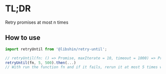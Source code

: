 # TL;DR

Retry promises at most n times

## How to use

```js
import retryUntil from '@libshin/retry-until';

// retryUntil(fn: () => Promise, maxIterate = 10, timeout = 1000) => Promise
retryUntil(fn, 5, 500).then(...)
// With run the function fn and if it fails, rerun it at most 5 times with 500ms interval between two calls
```
